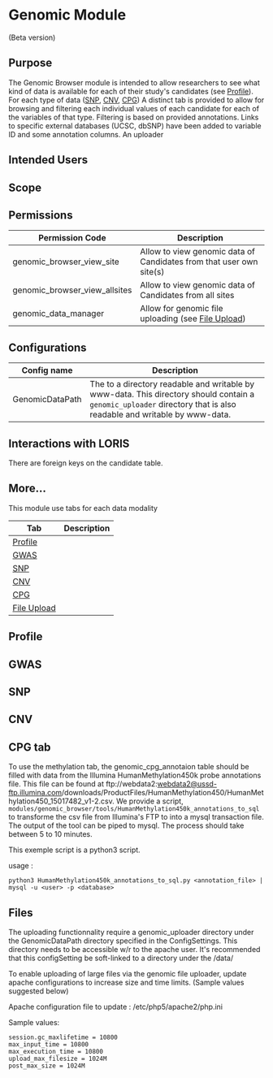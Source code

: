 # Genomic Module 
(Beta version)

## Purpose

The Genomic Browser module is intended to allow researchers to see what kind of data is available for each of their study's candidates (see [Profile](#profile_link)). For each type of data ([SNP](#snp_link), [CNV](#cnv_link), [CPG](#cpg_link)) A distinct tab is provided to allow for browsing and filtering each individual values of each candidate for each of the variables of that type. Filtering is based on provided annotations. Links to specific external databases (UCSC, dbSNP) have been added to variable ID and some annotation columns. An uploader

## Intended Users


## Scope


## Permissions

Permission Code | Description
--------------- | -----------
genomic_browser_view_site | Allow to view genomic data of Candidates from that user own site(s)
genomic_browser_view_allsites | Allow to view genomic data of Candidates from all sites
genomic_data_manager | Allow for genomic file uploading (see [File Upload](#file_upload_link))

## Configurations

Config name | Description
----------- | -----------
GenomicDataPath | The to a directory readable and writable by www-data. This directory should contain a `genomic_uploader` directory that is also readable and writable by www-data.

## Interactions with LORIS
There are foreign keys on the candidate table.


## More...
This module use tabs for each data modality

Tab | Description
--- | -----------
[Profile](#profile_link) |
[GWAS](#gwas_link) |
[SNP](#snp_link) |
[CNV](#cnv_link) |
[CPG](#cpg_link) |
[File Upload](#file_upload_link) |


<a name="profile_link"></a>
## Profile

<a name="gwas_link"></a>
## GWAS

<a name="snp_link"></a>
## SNP

<a name="cnv_link"></a>
## CNV

<a name="cpg_link"></a>
## CPG tab

To use the methylation tab, the genomic_cpg_annotaion table should be filled with data from the Illumina HumanMethylation450k probe annotations file. This file can be found at ftp://webdata2:webdata2@ussd-ftp.illumina.com/downloads/ProductFiles/HumanMethylation450/HumanMethylation450_15017482_v1-2.csv. We provide a script,  `modules/genomic_browser/tools/HumanMethylation450k_annotations_to_sql` to transforme the csv file from Illumina's FTP to into a mysql transaction file. The output of the tool can be piped to mysql. The process should take between 5 to 10 minutes. 

This exemple script is a python3 script. 

usage :
```
python3 HumanMethylation450k_annotations_to_sql.py <annotation_file> | mysql -u <user> -p <database>
```


<a name="file_upload_link"></a>
## Files

The uploading functionnality require a genomic_uploader directory under the GenomicDataPath directory specified in the ConfigSettings. This directory needs to be accessible w/r to the apache user. It's recommended that this configSetting be soft-linked to a directory under the /data/ 

To enable uploading of large files via the genomic file uploader, update apache configurations to increase size and time limits.  (Sample values suggested below)

Apache configuration file to update : /etc/php5/apache2/php.ini

Sample values:

```
session.gc_maxlifetime = 10800 
max_input_time = 10800 
max_execution_time = 10800 
upload_max_filesize = 1024M 
post_max_size = 1024M
```

